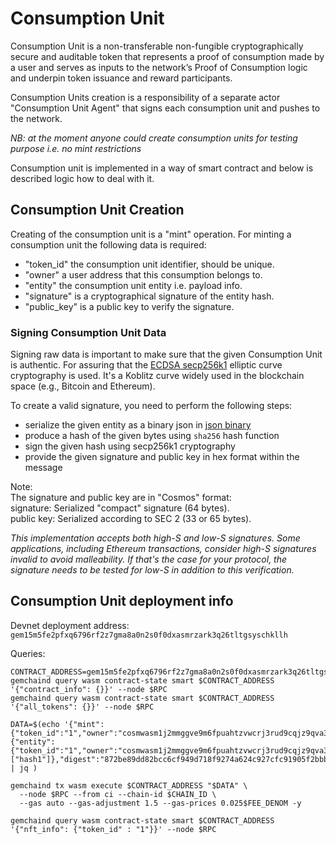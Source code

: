 # Consumption Unit

Consumption Unit is a non-transferable non-fungible cryptographically secure and auditable token
that represents a proof of consumption made by a user and 
serves as inputs to the network’s Proof of Consumption logic 
and underpin token issuance and reward participants. 

Consumption Units creation is a responsibility of a separate actor "Consumption Unit Agent" that
signs each consumption unit and pushes to the network.

_NB: at the moment anyone could create consumption units for testing purpose i.e. no mint restrictions_

Consumption unit is implemented in a way of smart contract and below is described logic how to deal with it.

## Consumption Unit Creation

Creating of the consumption unit is a "mint" operation. 
For minting a consumption unit the following data is required:
- "token_id" the consumption unit identifier, should be unique.
- "owner" a user address that this consumption belongs to.
- "entity" the consumption unit entity i.e. payload info.
- "signature" is a cryptographical signature of the entity hash.
- "public_key" is a public key to verify the signature.

### Signing Consumption Unit Data

Signing raw data is important to make sure that the given Consumption Unit is authentic. For assuring that
the [ECDSA secp256k1](https://cosmwasm.cosmos.network/core/standard-library/cryptography/k256) elliptic curve cryptography is used.
It's a Koblitz curve widely used in the blockchain space (e.g., Bitcoin and Ethereum).

To create a valid signature, you need to perform the following steps:

- serialize the given entity as a binary json in [json binary](https://github.com/CosmWasm/serde-json-wasm)
- produce a hash of the given bytes using `sha256` hash function
- sign the given hash using secp256k1 cryptography
- provide the given signature and public key in hex format within the message

Note:  
The signature and public key are in "Cosmos" format:  
signature: Serialized "compact" signature (64 bytes).  
public key: Serialized according to SEC 2 (33 or 65 bytes).  

_This implementation accepts both high-S and low-S signatures.
Some applications, including Ethereum transactions, consider high-S signatures invalid to avoid malleability.
If that's the case for your protocol, the signature needs to be tested for low-S in addition to this verification._

[//]: # (TODO: add examples of creating signatures)

## Consumption Unit deployment info

Devnet deployment address: `gem15m5fe2pfxq6796rf2z7gma8a0n2s0f0dxasmrzark3q26tltgsyschkllh`

Queries: 

```shell
CONTRACT_ADDRESS=gem15m5fe2pfxq6796rf2z7gma8a0n2s0f0dxasmrzark3q26tltgsyschkllh
gemchaind query wasm contract-state smart $CONTRACT_ADDRESS '{"contract_info": {}}' --node $RPC
gemchaind query wasm contract-state smart $CONTRACT_ADDRESS '{"all_tokens": {}}' --node $RPC

DATA=$(echo '{"mint":{"token_id":"1","owner":"cosmwasm1j2mmggve9m6fpuahtzvwcrj3rud9cqjz9qva39cekgpk9vprae8s4haddx","extension":{"entity":{"token_id":"1","owner":"cosmwasm1j2mmggve9m6fpuahtzvwcrj3rud9cqjz9qva39cekgpk9vprae8s4haddx","consumption_value":"100","nominal_quantity":"100","nominal_currency":"usd","commitment_tier":1,"hashes":["hash1"]},"digest":"872be89dd82bcc6cf949d718f9274a624c927cfc91905f2bbb72fa44c9ea876d"}}}' | jq )

gemchaind tx wasm execute $CONTRACT_ADDRESS "$DATA" \
  --node $RPC --from ci --chain-id $CHAIN_ID \
  --gas auto --gas-adjustment 1.5 --gas-prices 0.025$FEE_DENOM -y

gemchaind query wasm contract-state smart $CONTRACT_ADDRESS '{"nft_info": {"token_id" : "1"}}' --node $RPC

```
